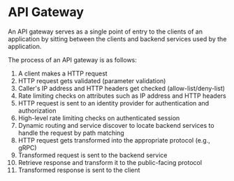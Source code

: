# API Gateway

An API gateway serves as a single point of entry to the clients of an
application by sitting between the clients and backend services used by the
application.

The process of an API gateway is as follows:

1. A client makes a HTTP request
2. HTTP request gets validated (parameter validation)
3. Caller's IP address and HTTP headers get checked (allow-list/deny-list)
4. Rate limiting checks on attributes such as IP address and HTTP headers
5. HTTP request is sent to an identity provider for authentication and
   authorization
6. High-level rate limiting checks on authenticated session
7. Dynamic routing and service discover to locate backend services to handle
    the request by path matching
8. HTTP request gets transformed into the appropriate protocol (e.g., gRPC)
9. Transformed request is sent to the backend service
10. Retrieve response and transform it to the public-facing protocol
11. Transformed response is sent to the client
